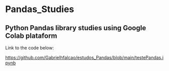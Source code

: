 # Pandas_Studies
## Python Pandas library studies using Google Colab plataform

Link to the code below:

https://github.com/Gabrielhfalcao/estudos_Pandas/blob/main/testePandas.ipynb

